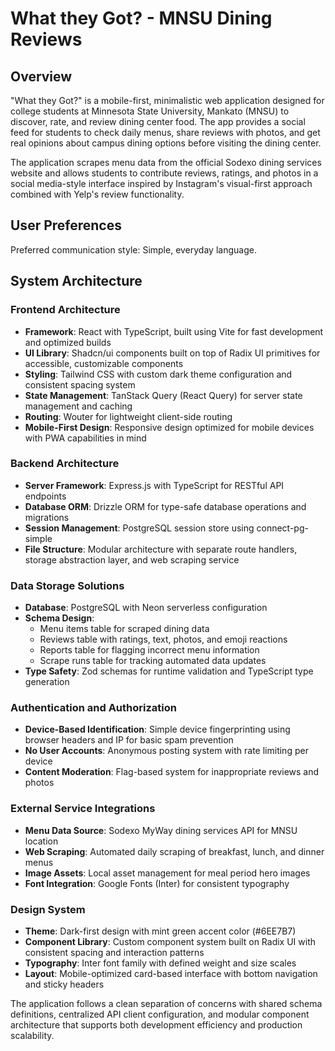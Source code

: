 # What they Got? - MNSU Dining Reviews

## Overview

"What they Got?" is a mobile-first, minimalistic web application designed for college students at Minnesota State University, Mankato (MNSU) to discover, rate, and review dining center food. The app provides a social feed for students to check daily menus, share reviews with photos, and get real opinions about campus dining options before visiting the dining center.

The application scrapes menu data from the official Sodexo dining services website and allows students to contribute reviews, ratings, and photos in a social media-style interface inspired by Instagram's visual-first approach combined with Yelp's review functionality.

## User Preferences

Preferred communication style: Simple, everyday language.

## System Architecture

### Frontend Architecture
- **Framework**: React with TypeScript, built using Vite for fast development and optimized builds
- **UI Library**: Shadcn/ui components built on top of Radix UI primitives for accessible, customizable components
- **Styling**: Tailwind CSS with custom dark theme configuration and consistent spacing system
- **State Management**: TanStack Query (React Query) for server state management and caching
- **Routing**: Wouter for lightweight client-side routing
- **Mobile-First Design**: Responsive design optimized for mobile devices with PWA capabilities in mind

### Backend Architecture
- **Server Framework**: Express.js with TypeScript for RESTful API endpoints
- **Database ORM**: Drizzle ORM for type-safe database operations and migrations
- **Session Management**: PostgreSQL session store using connect-pg-simple
- **File Structure**: Modular architecture with separate route handlers, storage abstraction layer, and web scraping service

### Data Storage Solutions
- **Database**: PostgreSQL with Neon serverless configuration
- **Schema Design**: 
  - Menu items table for scraped dining data
  - Reviews table with ratings, text, photos, and emoji reactions
  - Reports table for flagging incorrect menu information
  - Scrape runs table for tracking automated data updates
- **Type Safety**: Zod schemas for runtime validation and TypeScript type generation

### Authentication and Authorization
- **Device-Based Identification**: Simple device fingerprinting using browser headers and IP for basic spam prevention
- **No User Accounts**: Anonymous posting system with rate limiting per device
- **Content Moderation**: Flag-based system for inappropriate reviews and photos

### External Service Integrations
- **Menu Data Source**: Sodexo MyWay dining services API for MNSU location
- **Web Scraping**: Automated daily scraping of breakfast, lunch, and dinner menus
- **Image Assets**: Local asset management for meal period hero images
- **Font Integration**: Google Fonts (Inter) for consistent typography

### Design System
- **Theme**: Dark-first design with mint green accent color (#6EE7B7)
- **Component Library**: Custom component system built on Radix UI with consistent spacing and interaction patterns
- **Typography**: Inter font family with defined weight and size scales
- **Layout**: Mobile-optimized card-based interface with bottom navigation and sticky headers

The application follows a clean separation of concerns with shared schema definitions, centralized API client configuration, and modular component architecture that supports both development efficiency and production scalability.